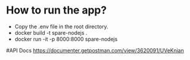 # How to run the app?

* Copy the .env file in the root directory.
* docker build -t spare-nodejs .
* docker run -it -p 8000:8000 spare-nodejs

#API Docs
https://documenter.getpostman.com/view/3620091/UVeKnian